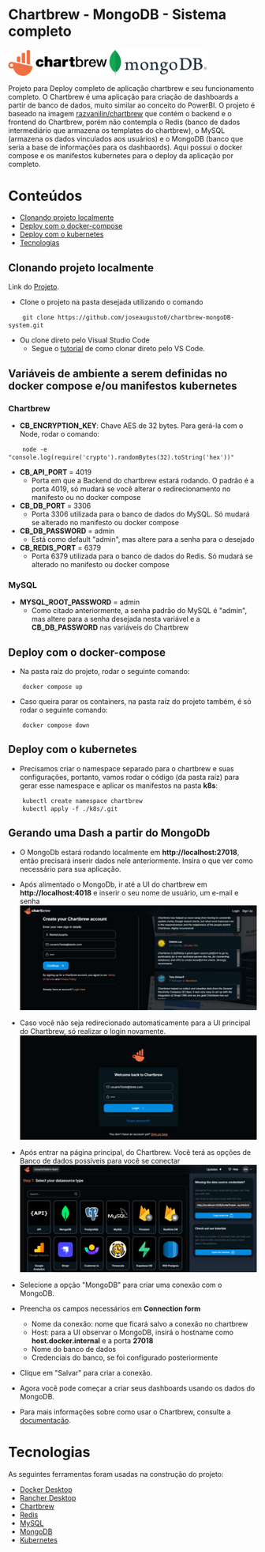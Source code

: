 # Chartbrew - MongoDB - Sistema completo
<img src="./images/cb_logo_dark.svg" alt="Chartbrew-Logo" width="200"/>
<img src="./images/mongodb.png" alt="MongoDb-Logo" width="200"/>

Projeto para Deploy completo de aplicação chartbrew e seu funcionamento completo. O Chartbrew é uma aplicação para criação de dashboards a partir de banco de dados, muito similar ao conceito do PowerBI. O projeto é baseado na imagem [razvanilin/chartbrew](https://hub.docker.com/r/razvanilin/chartbrew) que contém o backend e o frontend do Chartbrew, porém não contempla o Redis (banco de dados intermediário que armazena os templates do chartbrew), o MySQL (armazena os dados vinculados aos usuários) e o MongoDB (banco que seria a base de informações para os dashbaords). Aqui possui o docker compose e os manifestos kubernetes para o deploy da aplicação por completo.

# Conteúdos

- [Clonando projeto localmente](#clonando-projeto-localmente)
- [Deploy com o docker-compose](#deploy-com-o-docker-compose)
- [Deploy com o kubernetes](#deploy-com-o-kubernetes)
- [Tecnologias](#tecnologias)

## Clonando projeto localmente

Link do [Projeto](https://github.com/joseaugusto0/chartbrew-mongoDB-system.git).

- Clone o projeto na pasta desejada utilizando o comando

```
    git clone https://github.com/joseaugusto0/chartbrew-mongoDB-system.git
```

- Ou clone direto pelo Visual Studio Code
  - Segue o [tutorial](https://learn.microsoft.com/en-us/azure/developer/javascript/how-to/with-visual-studio-code/clone-github-repository?tabs=create-repo-command-palette%2Cinitialize-repo-activity-bar%2Ccreate-branch-command-palette%2Ccommit-changes-command-palette%2Cpush-command-palette) de como clonar direto pelo VS Code.

## Variáveis de ambiente a serem definidas no docker compose e/ou manifestos kubernetes

### Chartbrew
- **CB_ENCRYPTION_KEY**: Chave AES de 32 bytes. Para gerá-la com o Node, rodar o comando:
```
    node -e "console.log(require('crypto').randomBytes(32).toString('hex'))"
```
- **CB_API_PORT** = 4019
    - Porta em que a Backend do chartbrew estará rodando. O padrão é a porta 4019, só mudará se você alterar o redirecionamento no manifesto ou no docker compose
- **CB_DB_PORT** = 3306
    - Porta 3306 utilizada para o banco de dados do MySQL. Só mudará se alterado no manifesto ou docker compose 
- **CB_DB_PASSWORD** = admin
    - Está como default "admin", mas altere para a senha para o desejado 
- **CB_REDIS_PORT** = 6379
    - Porta 6379 utilizada para o banco de dados do Redis. Só mudará se alterado no manifesto ou docker compose

### MySQL
- **MYSQL_ROOT_PASSWORD** = admin
    - Como citado anteriormente, a senha padrão do MySQL é "admin", mas altere para a senha desejada nesta variável e a **CB_DB_PASSWORD** nas variáveis do Chartbrew


## Deploy com o docker-compose

- Na pasta raíz do projeto, rodar o seguinte comando:
```
    docker compose up
```

- Caso queira parar os containers, na pasta raíz do projeto também, é só rodar o seguinte comando:
```
    docker compose down
```

## Deploy com o kubernetes
- Precisamos criar o namespace separado para o chartbrew e suas configurações, portanto, vamos rodar o código (da pasta raíz) para gerar esse namespace e aplicar os manifestos na pasta **k8s**:
```
    kubectl create namespace chartbrew
    kubectl apply -f ./k8s/.git
```

## Gerando uma Dash a partir do MongoDb

- O MongoDb estará rodando localmente em **http://localhost:27018**, então precisará inserir dados nele anteriormente. Insira o que ver como necessário para sua aplicação.

- Após alimentado o MongoDb, ir até a UI do chartbrew em **http://localhost:4018** e inserir o seu nome de usuário, um e-mail e senha
![Login](./images/Login.png)

- Caso você não seja redirecionado automaticamente para a UI principal do Chartbrew, só realizar o login novamente.
![Login](./images/Login-2.png)

- Após entrar na página principal, do Chartbrew. Você terá as opções de Banco de dados possíveis para você se conectar
![UI-inicial](./images/UI-inicial.png)

- Selecione a opção "MongoDB" para criar uma conexão com o MongoDB.

- Preencha os campos necessários em **Connection form**
    - Nome da conexão: nome que ficará salvo a conexão no chartbrew
    - Host: para a UI observar o MongoDB, insirá o hostname como **host.docker.internal** e a porta **27018**
    - Nome do banco de dados
    - Credenciais do banco, se foi configurado posteriormente

- Clique em "Salvar" para criar a conexão.

- Agora você pode começar a criar seus dashboards usando os dados do MongoDB.

- Para mais informações sobre como usar o Chartbrew, consulte a [documentação](https://chartbrew.com/docs/).

# Tecnologias

As seguintes ferramentas foram usadas na construção do projeto:

- [Docker Desktop](https://docs.docker.com/desktop/install/windows-install/)
- [Rancher Desktop](https://docs.rancherdesktop.io/getting-started/installation)
- [Chartbrew](https://chartbrew.com/)
- [Redis](https://redis.io/)
- [MySQL](https://www.mysql.com/)
- [MongoDB](https://www.mongodb.com/docs/manual/installation/)
- [Kubernetes](https://kubernetes.io/pt-br/)